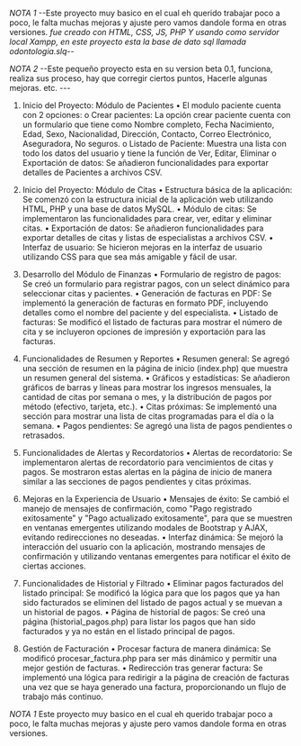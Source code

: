 *NOTA 1*
--Este proyecto muy basico en el cual eh querido trabajar poco a poco, le falta muchas mejoras y ajuste pero vamos dandole forma en otras versiones. *fue creado con HTML, CSS, JS, PHP Y usando como servidor local Xampp, en este proyecto esta la base de dato sql llamada odontologia.slq--*

*NOTA 2*
--Este pequeño proyecto esta en su version beta 0.1, funciona, realiza sus proceso, hay que corregir ciertos puntos, Hacerle algunas mejoras. etc. ---


1. Inicio del Proyecto: Módulo de Pacientes
  •	El modulo paciente cuenta con 2 opciones:
  o	Crear pacientes: La opción crear paciente cuenta con un formulario que tiene como Nombre completo, Fecha Nacimiento, Edad, Sexo,  Nacionalidad, Dirección, Contacto, Correo Electrónico, Aseguradora, No seguros.
  o	Listado de Paciente: Muestra una lista con todo los datos del usuario y tiene la función de Ver, Editar, Eliminar
  o	Exportación de datos: Se añadieron funcionalidades para exportar detalles de Pacientes a archivos CSV.
2. Inicio del Proyecto: Módulo de Citas
    •	Estructura básica de la aplicación: Se comenzó con la estructura inicial de la aplicación web utilizando HTML, PHP y una base de datos MySQL.
    •	Módulo de citas: Se implementaron las funcionalidades para crear, ver, editar y eliminar citas.
    •	Exportación de datos: Se añadieron funcionalidades para exportar detalles de citas y listas de especialistas a archivos CSV.
    •	Interfaz de usuario: Se hicieron mejoras en la interfaz de usuario utilizando CSS para que sea más amigable y fácil de usar.

3. Desarrollo del Módulo de Finanzas
  •	Formulario de registro de pagos: Se creó un formulario para registrar pagos, con un select dinámico para seleccionar citas y pacientes.
  •	Generación de facturas en PDF: Se implementó la generación de facturas en formato PDF, incluyendo detalles como el nombre del paciente y del especialista.
  •	Listado de facturas: Se modificó el listado de facturas para mostrar el número de cita y se incluyeron opciones de impresión y exportación para las facturas.
4. Funcionalidades de Resumen y Reportes
  •	Resumen general: Se agregó una sección de resumen en la página de inicio (index.php) que muestra un resumen general del sistema.
  •	Gráficos y estadísticas: Se añadieron gráficos de barras y líneas para mostrar los ingresos mensuales, la cantidad de citas por semana o mes, y la distribución de pagos por método (efectivo, tarjeta, etc.).
  •	Citas próximas: Se implementó una sección para mostrar una lista de citas programadas para el día o la semana.
  •	Pagos pendientes: Se agregó una lista de pagos pendientes o retrasados.
5. Funcionalidades de Alertas y Recordatorios
  •	Alertas de recordatorio: Se implementaron alertas de recordatorio para vencimientos de citas y pagos. Se mostraron estas alertas en la página de inicio de manera similar a las secciones de pagos pendientes y citas próximas.
6. Mejoras en la Experiencia de Usuario
  •	Mensajes de éxito: Se cambió el manejo de mensajes de confirmación, como "Pago registrado exitosamente" y "Pago actualizado exitosamente", para que se muestren en ventanas emergentes utilizando modales de Bootstrap y AJAX, evitando redirecciones no deseadas.
  •	Interfaz dinámica: Se mejoró la interacción del usuario con la aplicación, mostrando mensajes de confirmación y utilizando ventanas emergentes para notificar el éxito de ciertas acciones.
7. Funcionalidades de Historial y Filtrado
  •	Eliminar pagos facturados del listado principal: Se modificó la lógica para que los pagos que ya han sido facturados se eliminen del listado de pagos actual y se muevan a un historial de pagos.
  •	Página de historial de pagos: Se creó una página (historial_pagos.php) para listar los pagos que han sido facturados y ya no están en el listado principal de pagos.
8. Gestión de Facturación
  •	Procesar factura de manera dinámica: Se modificó procesar_factura.php para ser más dinámico y permitir una mejor gestión de facturas.
  •	Redirección tras generar factura: Se implementó una lógica para redirigir a la página de creación de facturas una vez que se haya generado una factura, proporcionando un flujo de trabajo más continuo.


*NOTA 1*
Este proyecto muy basico en el cual eh querido trabajar poco a poco, le falta muchas mejoras y ajuste pero vamos dandole forma en otras versiones.
